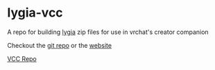 # lygia-vcc
A repo for building [lygia](https://github.com/patriciogonzalezvivo/lygia.git) zip files for use in vrchat's creator companion

Checkout the [git repo](https://github.com/patriciogonzalezvivo/lygia.git) or the [website](https://github.com/patriciogonzalezvivo/lygia.git)

[VCC Repo](https://bigibas123.github.io/VCC/)
